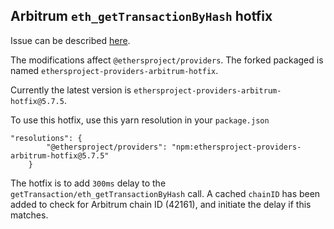 ## Arbitrum `eth_getTransactionByHash` hotfix

Issue can be described [here](https://github.com/OffchainLabs/nitro/pull/2336).

The modifications affect `@ethersproject/providers`. The forked packaged is named `ethersproject-providers-arbitrum-hotfix`.

Currently the latest version is `ethersproject-providers-arbitrum-hotfix@5.7.5`.

To use this hotfix, use this yarn resolution in your `package.json`
```
"resolutions": {
        "@ethersproject/providers": "npm:ethersproject-providers-arbitrum-hotfix@5.7.5"
    }
```

The hotfix is to add `300ms` delay to  the `getTransaction/eth_getTransactionByHash` call. A cached `chainID` has been added to check for Arbitrum chain ID (42161), and initiate the delay if this matches.